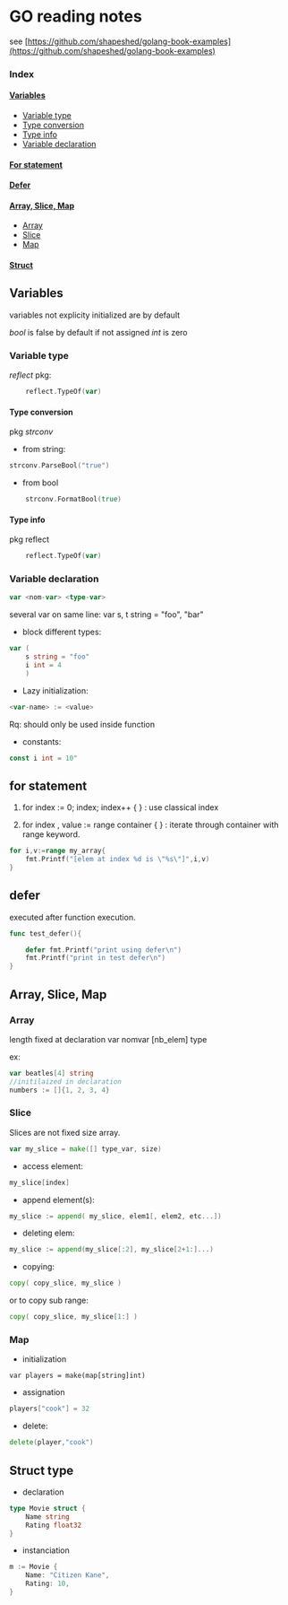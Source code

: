 # GO reading notes
see [https://github.com/shapeshed/golang-book-examples](https://github.com/shapeshed/golang-book-examples)

### Index

#### [Variables](#variables)
* [Variable type](#variabletype)
* [Type conversion](#typeconversion)
* [Type info](#typeinfo)
* [Variable declaration](#variabledeclaration)

#### [For statement](#forstatement)

#### [Defer](#defer)

#### [Array, Slice, Map](#arrayslicemap)
* [Array](#array)
* [Slice](#slice)
* [Map](#map)

#### [Struct](#structtype)


## <a name='variables'>Variables</a>

variables not explicity initialized are by default

*bool* is false by default if not assigned
*int* is zero

### <a name='variabletype'>Variable type

*reflect* pkg:
```go
    reflect.TypeOf(var)
```

#### <a name='typeconversion'>Type conversion</a>

pkg *strconv*

* from string:

```go
strconv.ParseBool("true")
```
   
* from bool 

```go
    strconv.FormatBool(true) 
````

#### <a name='typeinfo'>Type info</a>

pkg reflect

```go
    reflect.TypeOf(var)
```

### <a name='variabledeclaration'>Variable declaration</a>

```go
var <nom-var> <type-var>
```
several var on same line: var s, t string = "foo", "bar"

* block different types:
```go
var (
	s string = "foo"
  	i int = 4
    )
```
* Lazy initialization: 

```go
<var-name> := <value> 
```

Rq: should only be used inside function


* constants: 

```go
const i int = 10"
```

## <a name='forstatement'>for statement</a>

1) for index := 0; index; index++ { } : use classical index

2) for index , value := range container { } : iterate through container with range keyword.
```go
for i,v:=range my_array{
	fmt.Printf("[elem at index %d is \"%s\"]",i,v)
}
```
## <a name='defer'>defer</a>

executed after function execution.
```go
func test_defer(){

	defer fmt.Printf("print using defer\n")
	fmt.Printf("print in test defer\n")
}
```

## <a name='arrayslicemap'>Array, Slice, Map</a>

### <a name='array'>Array</a>

length fixed at declaration
var nomvar [nb_elem] type

ex:

```go
var beatles[4] string
//initilaized in declaration
numbers := []{1, 2, 3, 4}
```

### <a name='slice'>Slice</a>

Slices are not fixed size array.

```go
var my_slice = make([] type_var, size)
```
* access element: 

```go
my_slice[index]
```
* append element(s): 

```go
my_slice := append( my_slice, elem1[, elem2, etc...])
```
* deleting elem: 

```go
my_slice := append(my_slice[:2], my_slice[2+1:]...)
```
* copying: 

```go
copy( copy_slice, my_slice ) 
```
or to copy sub range:

```go
copy( copy_slice, my_slice[1:] ) 
```


### <a name='map'>Map</a>

* initialization

```
var players = make(map[string]int)
```
* assignation

```go
players["cook"] = 32
```

* delete:

```go
delete(player,"cook")
```

## <a name='structtype'>Struct type</a>

* declaration

```go
type Movie struct {
	Name string
	Rating float32
}
```

* instanciation

```go
m := Movie {
	Name: "Citizen Kane",
	Rating: 10,
}
```
